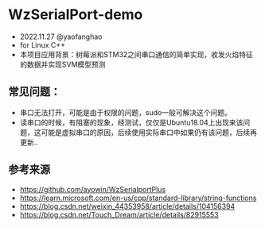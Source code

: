 # WzSerialPort-demo
* 2022.11.27 @yaofanghao
* for Linux C++
* 本项目应用背景：树莓派和STM32之间串口通信的简单实现，收发火焰特征的数据并实现SVM模型预测

## 常见问题：
* 串口无法打开，可能是由于权限的问题，sudo一般可解决这个问题。
* 读串口的时候，有阻塞的现象，经测试，仅仅是Ubuntu18.04上出现来该问题，这可能是虚拟串口的原因，后续使用实际串口中如果仍有该问题，后续再更新..

## 参考来源
* https://github.com/ayowin/WzSerialportPlus
* https://learn.microsoft.com/en-us/cpp/standard-library/string-functions
* https://blog.csdn.net/weixin_44353958/article/details/104156394
* https://blog.csdn.net/Touch_Dream/article/details/82915553
